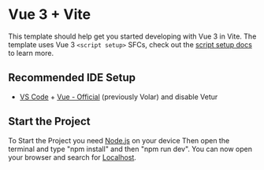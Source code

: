 # Vue 3 + Vite

This template should help get you started developing with Vue 3 in Vite. The template uses Vue 3 `<script setup>` SFCs, check out the [script setup docs](https://v3.vuejs.org/api/sfc-script-setup.html#sfc-script-setup) to learn more.

## Recommended IDE Setup

- [VS Code](https://code.visualstudio.com/) + [Vue - Official](https://marketplace.visualstudio.com/items?itemName=Vue.volar) (previously Volar) and disable Vetur

## Start the Project

To Start the Project you need [Node.js](https://nodejs.org/en) on your device
Then open the terminal and type "npm install" and then "npm run dev".
You can now open your browser and search for [Localhost](http://localhost:5173/home).
